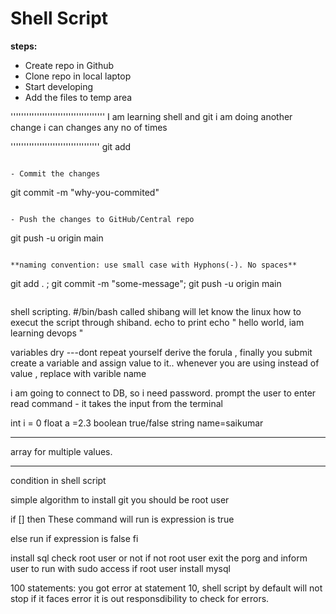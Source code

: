 # Shell Script

**steps:**

- Create repo in Github
- Clone repo in local laptop
- Start developing
- Add the files to temp area

''''''''''''''''''''''''''''''''''''
I am learning shell and git
i am doing another change
i can changes any no of times

''''''''''''''''''''''''''''''''''
git add <file-name>

```

- Commit the changes

```

git commit -m "why-you-commited"

```

- Push the changes to GitHub/Central repo

```

git push -u origin main

```

**naming convention: use small case with Hyphons(-). No spaces**

```

git add . ; git commit -m "some-message"; git push -u origin main

```

```

shell scripting.
#/bin/bash called shibang will let know the linux
how to execut the script through shiband.
echo to print
echo " hello world, iam learning devops "

variables
dry ---dont repeat yourself
derive the forula , finally you submit
create a variable and assign value to it..
whenever you are using instead of value , replace with varible name

i am going to connect to DB, so i need password.
prompt the user to enter
read command - it takes the input from the terminal

int i = 0
float a =2.3
boolean true/false
string name=saikumar

---

array for multiple values.

---

condition in shell script

simple algorithm to install git
you should be root user

if []
then
These command will run is expression is true

else
run if expression is false
fi

install sql
check root user or not
if not root user exit the porg and inform user to run with sudo access
if root user install mysql

100 statements:
you got error at statement 10,
shell script by default will not stop if it faces error it is out responsdibility to check for errors.
